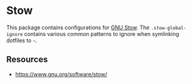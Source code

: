 # Stow

This package contains configurations for
[GNU Stow](https://www.gnu.org/software/stow/). The `.stow-global-ignore`
contains various common patterns to ignore when symlinking dotfiles to `~`.

## Resources

- https://www.gnu.org/software/stow/
